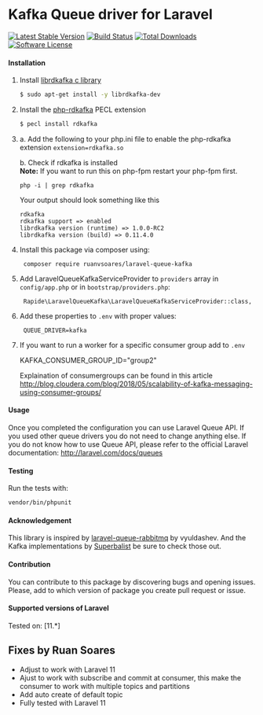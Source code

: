 Kafka Queue driver for Laravel
======================
[![Latest Stable Version](https://poser.pugx.org/rapide/laravel-queue-kafka/v/stable?format=flat-square)](https://packagist.org/packages/ruanvsoares/laravel-queue-kafka)
[![Build Status](https://travis-ci.org/rapideinternet/laravel-queue-kafka.svg?branch=master)](https://travis-ci.org/rapideinternet/laravel-queue-kafka)
[![Total Downloads](https://poser.pugx.org/rapide/laravel-queue-kafka/downloads?format=flat-square)](https://packagist.org/packages/ruanvsoares/laravel-queue-kafka)
[![Software License](https://img.shields.io/badge/license-MIT-brightgreen.svg?style=flat-square)](LICENSE)

#### Installation

1. Install [librdkafka c library](https://github.com/edenhill/librdkafka)

    ```bash
    $ sudo apt-get install -y librdkafka-dev
    ```
2. Install the [php-rdkafka](https://github.com/arnaud-lb/php-rdkafka) PECL extension

    ```bash
    $ pecl install rdkafka
    ```
    
3. a. Add the following to your php.ini file to enable the php-rdkafka extension
    `extension=rdkafka.so`
    
   b. Check if rdkafka is installed  
   __Note:__ If you want to run this on php-fpm restart your php-fpm first.
   
       php -i | grep rdkafka
   
   Your output should look something like this
   
       rdkafka
       rdkafka support => enabled
       librdkafka version (runtime) => 1.0.0-RC2
       librdkafka version (build) => 0.11.4.0

    
4. Install this package via composer using:

	    composer require ruanvsoares/laravel-queue-kafka

5. Add LaravelQueueKafkaServiceProvider to `providers` array in `config/app.php` or in `bootstrap/providers.php`:

	    Rapide\LaravelQueueKafka\LaravelQueueKafkaServiceProvider::class,

6. Add these properties to `.env` with proper values:

		QUEUE_DRIVER=kafka

7. If you want to run a worker for a specific consumer group add to `.env`

   KAFKA_CONSUMER_GROUP_ID="group2"
    
    Explaination of consumergroups can be found in this article 
    http://blog.cloudera.com/blog/2018/05/scalability-of-kafka-messaging-using-consumer-groups/

#### Usage

Once you completed the configuration you can use Laravel Queue API. If you used other queue drivers you do not need to change anything else. If you do not know how to use Queue API, please refer to the official Laravel documentation: http://laravel.com/docs/queues

#### Testing

Run the tests with:

``` bash
vendor/bin/phpunit
```

#### Acknowledgement 

This library is inspired by [laravel-queue-rabbitmq](https://github.com/vyuldashev/laravel-queue-rabbitmq) by vyuldashev.
And the Kafka implementations by [Superbalist](https://github.com/Superbalist/php-pubsub-kafka) be sure to check those out. 

#### Contribution

You can contribute to this package by discovering bugs and opening issues. Please, add to which version of package you create pull request or issue.

#### Supported versions of Laravel 

Tested on: [11.*]

## Fixes by Ruan Soares
- Adjust to work with Laravel 11
- Ajust to work with subscribe and commit at consumer, this make the consumer to work with multiple topics and partitions
- Add auto create of default topic
- Fully tested with Laravel 11

